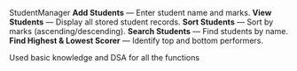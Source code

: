 StudentManager
 **Add Students** — Enter student name and marks.
 **View Students** — Display all stored student records.
 **Sort Students** — Sort by marks (ascending/descending).
 **Search Students** — Find students by name.
 **Find Highest & Lowest Scorer** — Identify top and bottom performers.

Used basic knowledge and DSA for all the functions
